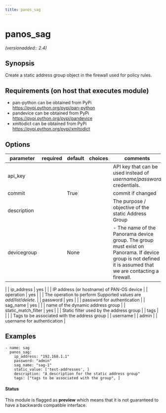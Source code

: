 ```yaml
---
title: panos_sag
---
```

# panos_sag

_(versionadded:: 2.4)_


## Synopsis

Create a static address group object in the firewall used for policy rules.


## Requirements (on host that executes module)

- pan-python can be obtained from PyPi https://pypi.python.org/pypi/pan-python
- pandevice can be obtained from PyPi https://pypi.python.org/pypi/pandevice
- xmltodict can be obtained from PyPi https://pypi.python.org/pypi/xmltodict

## Options

| parameter | required | default | choices | comments |
| --- | --- | --- | --- | --- |
| api_key |  |  |  | API key that can be used instead of *username*/*password* credentials. |
| commit |  | True |  | commit if changed |
| description |  |  |  | The purpose / objective of the static Address Group |
| devicegroup |  | None |  | - The name of the Panorama device group. The group must exist on Panorama. If device group is not defined it is assumed that we are contacting a firewall.
 |
| ip_address | yes |  |  | IP address (or hostname) of PAN-OS device |
| operation | yes |  |  | The operation to perform Supported values are *add*/*list*/*delete*. |
| password | yes |  |  | password for authentication |
| sag_name | yes |  |  | name of the dynamic address group |
| static_match_filter | yes |  |  | Static filter used by the address group |
| tags |  |  |  | Tags to be associated with the address group |
| username |  | admin |  | username for authentication |

## Examples

    - name: sag
      panos_sag:
        ip_address: "192.168.1.1"
        password: "admin"
        sag_name: "sag-1"
        static_value: ['test-addresses', ]
        description: "A description for the static address group"
        tags: ["tags to be associated with the group", ]




#### Status

This module is flagged as **preview** which means that it is not guaranteed to have a backwards compatible interface.

